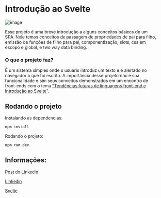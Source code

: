 
# Introdução ao Svelte

![image](https://user-images.githubusercontent.com/54965084/141694656-46e45170-ee9e-4d62-b087-cf22a9aab191.png)


Esse projeto é uma breve introdução a alguns conceitos básicos de um SPA. Nele temos conceitos de passagem de propriedades de pai para filho, emissão de funções de filho para pai, componentização, slots, css em escopo e global, e two way data binding.

### O que o projeto faz?
É um sistema simples onde o usuário introduz um texto e é alertado no navegador o que foi escrito. 
A importância desse projeto não é sua funcionalidade e sim seus conceitos demonstrados em um encontro de front-ends com o tema ["Tendências futuras de linguagens front-end e introdução ao Svelte"](https://www.linkedin.com/feed/update/urn:li:activity:6863931477571198976/).

## Rodando o projeto

Instalando as dependencias:

```bash
npm install
```

Rodando o projeto:

```bash
npm run dev
```

## Informações:

[Post do Linkedin](https://www.linkedin.com/feed/update/urn:li:activity:6863931477571198976/)

[Linkedin](https://www.linkedin.com/in/felipe-biel-0b2080b5/)

[Svelte](https://svelte.dev/)
